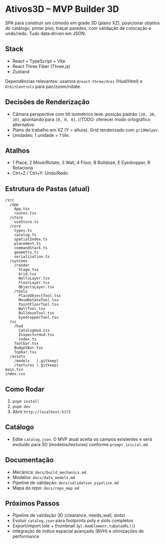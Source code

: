 # Ativos3D – MVP Builder 3D

SPA para construir um cômodo em grade 3D (plano XZ), posicionar objetos do catálogo, pintar piso, traçar paredes, com validação de colocação e undo/redo. Tudo data‑driven em JSON.

## Stack
- React + TypeScript + Vite
- React Three Fiber (Three.js)
- Zustand

Dependências relevantes: usamos `@react-three/drei` (Hud/Html) e `OrbitControls` para pan/zoom/rotate.

## Decisões de Renderização
- Câmera perspective com tilt isométrico leve: posição padrão `[20, 20, 20]`, apontando para `[0, 0, 0]`. //TODO: oferecer modo ortográfico alternativo
- Plano de trabalho em XZ (Y = altura). Grid renderizado com `gridHelper`.
- Unidades: 1 unidade = 1 tile.

## Atalhos
- 1 Place, 2 Move/Rotate, 3 Wall, 4 Floor, B Bulldoze, E Eyedropper, R Rotaciona
- Ctrl+Z / Ctrl+Y: Undo/Redo

## Estrutura de Pastas (atual)
```
/src
  /app
    App.tsx
    routes.tsx
  /store
    useStore.ts
  /core
    types.ts
    catalog.ts
    spatialIndex.ts
    placement.ts
    commandStack.ts
    geometry.ts
    serialization.ts
  /systems
    /render
      Stage.tsx
      Grid.tsx
      WallsLayer.tsx
      FloorLayer.tsx
      ObjectsLayer.tsx
    /tools
      PlaceObjectTool.tsx
      MoveRotateTool.tsx
      PaintFloorTool.tsx
      WallTool.tsx
      BulldozeTool.tsx
      EyedropperTool.tsx
  /ui
    /hud
      CatalogHud.tsx
      InspectorHud.tsx
      index.ts
    Toolbar.tsx
    BudgetBar.tsx
    Topbar.tsx
  /assets
    /models   (.gitkeep)
    /textures (.gitkeep)
main.tsx
index.css
```

## Como Rodar
1. `pnpm install`
2. `pnpm dev`
3. Abrir `http://localhost:5173`

## Catálogo
- Edite `catalog.json`. O MVP atual aceita os campos existentes e será evoluído para 3D (modelos/texturas) conforme `prompt_inicial.md`.

## Documentação
- Mecânica: `docs/build_mechanics.md`
- Modelos: `docs/data_models.md`
- Pipeline de validação: `docs/validation_pipeline.md`
- Mapa do repo: `docs/repo_map.md`

## Próximos Passos
- Pipeline de validação 3D (clearance, needs_wall, slots)
- Evoluir `catalog.json` para footprints poly e slots completos
- Export/import lote + thumbnail (`gl.domElement.toDataURL()`)
- Integração de índice espacial avançado (BVH) e otimizações de performance